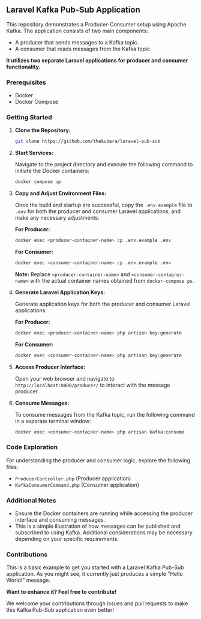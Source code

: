 ## Laravel Kafka Pub-Sub Application

This repository demonstrates a Producer-Consumer setup using Apache Kafka. The application consists of two main components:

- A producer that sends messages to a Kafka topic.
- A consumer that reads messages from the Kafka topic.

**It utilizes two separate Laravel applications for producer and consumer functionality.**

### Prerequisites

- Docker
- Docker Compose

### Getting Started

1. **Clone the Repository:**

   ```bash
   git clone https://github.com/thekubera/laravel-pub-sub
   ```

2. **Start Services:**

   Navigate to the project directory and execute the following command to initiate the Docker containers:

   ```bash
   docker compose up
   ```

3. **Copy and Adjust Environment Files:**

   Once the build and startup are successful, copy the `.env.example` file to `.env` for both the producer and consumer Laravel applications, and make any necessary adjustments:

   **For Producer:**

   ```bash
   docker exec <producer-container-name> cp .env.example .env
   ```

   **For Consumer:**

   ```bash
   docker exec <consumer-container-name> cp .env.example .env
   ```

   **Note:** Replace `<producer-container-name>` and `<consumer-container-name>` with the actual container names obtained from `docker-compose ps`.

4. **Generate Laravel Application Keys:**

   Generate application keys for both the producer and consumer Laravel applications:

   **For Producer:**

   ```bash
   docker exec <producer-container-name> php artisan key:generate
   ```

   **For Consumer:**

   ```bash
   docker exec <consumer-container-name> php artisan key:generate
   ```

5. **Access Producer Interface:**

   Open your web browser and navigate to `http://localhost:8000/producer/` to interact with the message producer.

6. **Consume Messages:**

   To consume messages from the Kafka topic, run the following command in a separate terminal window:

   ```bash
   docker exec <consumer-container-name> php artisan kafka:consume
   ```

### Code Exploration

For understanding the producer and consumer logic, explore the following files:

- `ProducerController.php` (Producer application)
- `KafkaConsumerCommand.php` (Consumer application)

### Additional Notes

- Ensure the Docker containers are running while accessing the producer interface and consuming messages.
- This is a simple illustration of how messages can be published and subscribed to using Kafka. Additional considerations may be necessary depending on your specific requirements.

### Contributions

This is a basic example to get you started with a Laravel Kafka Pub-Sub application. As you might see, it currently just produces a simple "Hello World!" message.

**Want to enhance it? Feel free to contribute!**

We welcome your contributions through issues and pull requests to make this Kafka Pub-Sub application even better!